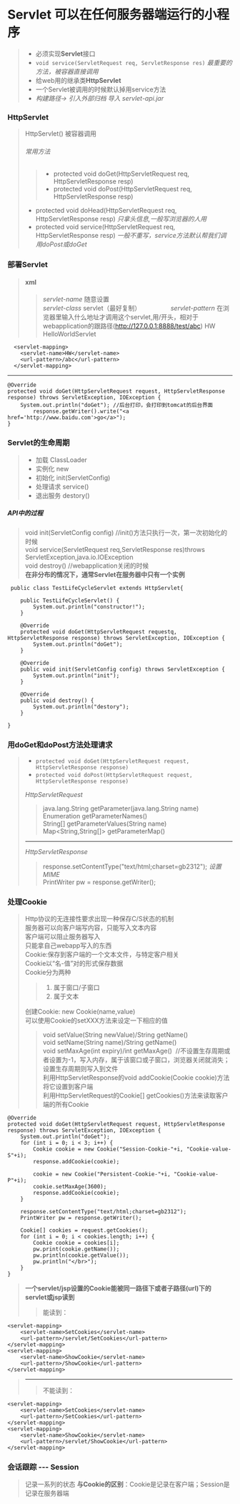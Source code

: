 # Servlet  可以在任何服务器端运行的小程序
> - 必须实现**Servlet**接口
> - `void service(ServletRequest req, ServletResponse res)` *最重要的方法，被容器直接调用*
> - 给web用的继承类**HttpServlet**
> - 一个Servlet被调用的时候默认掉用service方法
> - *构建路径-> 引入外部归档 导入 servlet-api.jar*

### HttpServlet
> HttpServlet() 被容器调用
> ###### 常用方法
>> - protected void doGet(HttpServletRequest req, HttpServletResponse resp)
>> - protected void doPost(HttpServletRequest req, HttpServletResponse resp)       
>             
> - protected void doHead(HttpServletRequest req, HttpServletResponse resp) *只拿头信息,一般写浏览器的人用*      
> - protected void service(HttpServletRequest req, HttpServletResponse resp) *一般不重写，service方法默认帮我们调用doPost或doGet*


### 部署Servlet
> #### xml
>> *servlet-name* 随意设置            
>> *servlet-class* servlet（最好复制）                 
>> *servlet-pattern* 在浏览器里输入什么地址才调用这个servlet,用/开头，相对于webapplication的跟路径(http://127.0.0.1:8888/test/abc)
      <servlet>
        <servlet-name>HW</servlet-name>
        <servlet-class>HelloWorldServlet</servlet-class>
      </servlet>

      <servlet-mapping>
        <servlet-name>HW</servlet-name>
        <url-pattern>/abc</url-pattern>
      </servlet-mapping>
****
	@Override
	protected void doGet(HttpServletRequest request, HttpServletResponse response) throws ServletException, IOException {
		System.out.println("doGet"); //后台打印，会打印到tomcat的后台界面
            response.getWriter().write("<a href='http://www.baidu.com'>go</a>");
	}
      
 ### Servlet的生命周期
 > - 加载	ClassLoader
 > - 实例化 new
 > - 初始化 init(ServletConfig)
 > - 处理请求 service()
 > - 退出服务 destory()
 ##### API中的过程
 > void init(ServletConfig config) //init()方法只执行一次，第一次初始化的时候                 
 > void service(ServletRequest req,ServletResponse res)throws ServletException,java.io.IOException                  
 > void destroy() //webapplication关闭的时候                    
 > **在非分布的情况下，通常Servlet在服务器中只有一个实例**     

	 public class TestLifeCycleServlet extends HttpServlet{

		public TestLifeCycleServlet() {
			System.out.println("constructor!");
		}

		@Override
		protected void doGet(HttpServletRequest requestq, HttpServletResponse response) throws ServletException, IOException {
			System.out.println("doGet");
		}

		@Override
		public void init(ServletConfig config) throws ServletException {
			System.out.println("init");
		}

		@Override
		public void destroy() {
			System.out.println("destory");
		}

	}

### 用doGet和doPost方法处理请求
> - `protected void doGet(HttpServletRequest request, HttpServletResponse response)`
> - `protected void doPost(HttpServletRequest request, HttpServletResponse response)`                
> 
> *HttpServletRequest*
>> java.lang.String getParameter(java.lang.String name)              
>> Enumeration<String> getParameterNames()            
>> String[] getParameterValues(String name)            
>> Map<String,String[]> getParameterMap()                  
> ****
> *HttpServletResponse*                
>> response.setContentType("text/html;charset=gb2312");  *设置MIME*                    
>> PrintWriter pw = response.getWriter();           

### 处理Cookie
> Http协议的无连接性要求出现一种保存C/S状态的机制                
> 服务器可以向客户端写内容，只能写入文本内容            
> 客户端可以阻止服务器写入            
> 只能拿自己webapp写入的东西            
> Cookie:保存到客户端的一个文本文件，与特定客户相关                           
> Cookie以“名-值”对的形式保存数据         
> Cookie分为两种           
>> 1. 属于窗口/子窗口          
>> 2. 属于文本              
>
> 创建Cookie: new Cookie(name,value)                      
> 可以使用Cookie的setXXX方法来设定一下相应的值                           	              
>> void	setValue(String newValue)/String getName()            
>> void	setName(String name)/String getName()            
>> void	setMaxAge(int expiry)/int getMaxAge()  //不设置生存周期或者设置为-1，写入内存，属于该窗口或子窗口，浏览器关闭就消失；设置生存周期则写入到文件               
>> 利用HttpServletResponse的void addCookie(Cookie cookie)方法将它设置到客户端                             
>> 利用HttpServletRequest的Cookie\[\] getCookies()方法来读取客户端的所有Cookie    


	@Override
	protected void doGet(HttpServletRequest request, HttpServletResponse response) throws ServletException, IOException {
		System.out.println("doGet");
		for (int i = 0; i < 3; i++) {
			Cookie cookie = new Cookie("Session-Cookie-"+i, "Cookie-value-S"+i);
			response.addCookie(cookie);
			
			cookie = new Cookie("Persistent-Cookie-"+i, "Cookie-value-P"+i);
			cookie.setMaxAge(3600);
			response.addCookie(cookie);
		}
		
		response.setContentType("text/html;charset=gb2312");
		PrintWriter pw = response.getWriter();
		
		Cookie[] cookies = request.getCookies();
		for (int i = 0; i < cookies.length; i++) {
			Cookie cookie = cookies[i];
			pw.print(cookie.getName());
			pw.println(cookie.getValue());
			pw.println("</br>");
		}
	}
> **一个servlet/jsp设置的Cookie能被同一路径下或者子路径(url)下的servlet或jsp读到**
>> 能读到：

	<servlet-mapping>
		<servlet-name>SetCookies</servlet-name>
		<url-pattern>/servlet/SetCookies</url-pattern>
	</servlet-mapping>
	<servlet-mapping>
		<servlet-name>ShowCookie</servlet-name>
		<url-pattern>/ShowCookie</url-pattern>
	</servlet-mapping>
> *****	
>> 不能读到：

	<servlet-mapping>
		<servlet-name>SetCookies</servlet-name>
		<url-pattern>/SetCookies</url-pattern>
	</servlet-mapping>
	<servlet-mapping>
		<servlet-name>ShowCookie</servlet-name>
		<url-pattern>/servlet/ShowCookie</url-pattern>
	</servlet-mapping>
	
### 会话跟踪 --- Session
> 记录一系列的状态
> **与Cookie的区别**：Cookie是记录在客户端；Session是记录在服务器端
